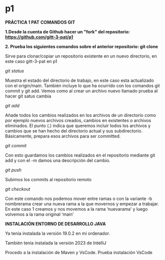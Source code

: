 # p1

**PRÁCTICA 1 PAT**
**COMANDOS GIT**

**1.Desde la cuenta de Github hacer un "fork" del repositorio:  https://github.com/gitt-3-pat/p1**
 

**2. Prueba los siguientes comandos sobre el anterior repositorio:
git clone**
 
Sirve para clonar/copiar un repositorio existente en un nuevo directorio, en este caso gitt-3-pat en p1

*git status*
 
Muestra el estado del directorio de trabajo, en este caso esta actualizado con el origin/main. También incluye lo que ha ocurrido con los comandos git commit y git add.
Vemos como al crear un archivo nuevo llamado prueba al hacer git satus cambia
 

*git add*

Añade todos los cambios realizados en los archivos de un directorio como por ejemplo nuevos archivos creados, cambios en existentes o archivos eliminados.
El punto (.) indica que queremos incluir todos los archivos y cambios que se han hecho del directorio actual y sus subdirectorio. Básicamente, prepara esos archivos para ser committed.

*git commit*
 
Con esto guardamos los cambios realizados en el repositorio mediante git add y con el -m damos una descripción del cambio. 

*git push*
 
Subimos los commits al repositorio remoto 


*git checkout*
 
Con este comando nos podemos mover entre ramas o con la variante -b nombrerama crear una nueva rama a la que movernos y empezar a trabajar. En este caso 1 creamos y nos movemos a la rama ‘nuevarama’ y luego volvemos a la rama original ‘main’

**INSTALACIÓN ENTORNO DE DESARROLLO JAVA**

Ya tenía instalada la versión 19.0.2 en mi ordenador.
 
También tenía instalada la versión 2023 de IntelliJ
 
Procedo a la instalación de Maven y VsCode.
Prueba instalación VsCode
 
